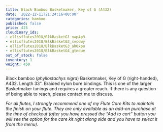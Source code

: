 ```yaml
---
title: Black Bamboo Basketmaker, Key of G (A432)
date: '2022-12-11T21:24:16+00:00'
categories: bamboo
published: false
price: 425
cloudinary_ids:
- ellisflutes2018/BlkBasketG1_nap4p3
- ellisflutes2018/BlkBasketG2_svcdwy
- ellisflutes2018/BlkBasketG3_ah0xpu
- ellisflutes2018/BlkBasketG4_gtndue
out_of_stock: false
inventory: 1
weight: 450
---
```


Black bamboo (*phyllostachys nigra*) Basketmaker, Key of G (right-handed),  A432.  Length 33".   Braided nylon bore bindings.  This is one of the larger Basketmaker tunings and requires a greater reach.  If there is any question of being able to reach, please contact me to discuss.

*For all flutes, I strongly recommend one of my Flute Care Kits to maintain the finish on your flute. They are only available as an add-on purchase at the time of checkout (after you have pressed the “Add to cart” button you will see the option for the care kit right along side and you have to select it from the menu).*